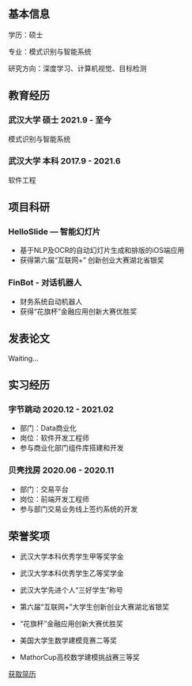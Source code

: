 ## 基本信息

学历：硕士

专业：模式识别与智能系统

研究方向：深度学习、计算机视觉、目标检测


## 教育经历

### 武汉大学 硕士 2021.9 - 至今

模式识别与智能系统

### 武汉大学 本科 2017.9 - 2021.6

软件工程


## 项目科研

### HelloSlide — 智能幻灯片

- 基于NLP及OCR的自动幻灯片生成和排版的iOS端应用
- 获得第六届“互联网+” 创新创业大赛湖北省银奖

### FinBot - 对话机器人

- 财务系统自动机器人
- 获得“花旗杯”金融应用创新大赛优胜奖

## 发表论文

Waiting...

## 实习经历

### 字节跳动 2020.12 - 2021.02

- 部门：Data商业化
- 岗位：软件开发工程师
- 参与商业化部门组件库搭建和开发

### 贝壳找房 2020.06 - 2020.11

- 部门：交易平台
- 岗位：前端开发工程师
- 参与部门交易业务线上签约系统的开发

## 荣誉奖项

- 武汉大学本科优秀学生甲等奖学金

- 武汉大学本科优秀学生乙等奖学金

- 武汉大学先进个人“三好学生”称号

- 第六届“互联网+”大学生创新创业大赛湖北省银奖

- “花旗杯”金融应用创新大赛优胜奖

- 美国大学生数学建模竞赛二等奖

- MathorCup高校数学建模挑战赛三等奖


[获取简历](https://github.com/fengshiwest/fengshiwest.github.io/raw/master/_includes/about/resume_zh.pdf)
